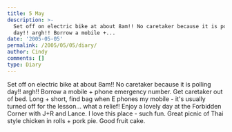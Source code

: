 ```yaml
---
title: 5 May
description: >-
  Set off on electric bike at about 8am!! No caretaker because it is polling
  day!! argh!! Borrow a mobile +...
date: '2005-05-05'
permalink: /2005/05/05/diary/
author: Cindy
comments: []
type: Diary
---
```


Set off on electric bike at about 8am!! No caretaker because it is polling day!! argh!! Borrow a mobile + phone emergency number. Get caretaker out of bed. Long + short, find bag when E phones my mobile - it's usually turned off for the lesson... what a relief! Enjoy a lovely day at the Forbidden Corner with J+R and Lance. I love this place - such fun. Great picnic of Thai style chicken in rolls + pork pie. Good fruit cake.
